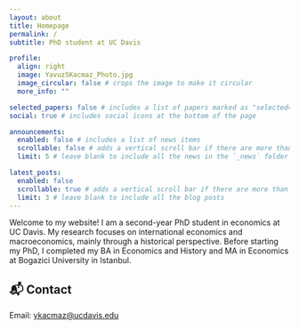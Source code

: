 ```yaml
---
layout: about
title: Homepage
permalink: /
subtitle: PhD student at UC Davis

profile:
  align: right
  image: YavuzSKacmaz_Photo.jpg
  image_circular: false # crops the image to make it circular
  more_info: ""

selected_papers: false # includes a list of papers marked as "selected={true}"
social: true # includes social icons at the bottom of the page

announcements:
  enabled: false # includes a list of news items
  scrollable: false # adds a vertical scroll bar if there are more than 3 news items
  limit: 5 # leave blank to include all the news in the `_news` folder

latest_posts:
  enabled: false
  scrollable: true # adds a vertical scroll bar if there are more than 3 new posts items
  limit: 3 # leave blank to include all the blog posts
---
```


Welcome to my website! I am a second-year PhD student in economics at UC Davis. My research focuses on international economics and macroeconomics, mainly through a historical perspective. Before starting my PhD, I completed my BA in Economics and History and MA in Economics at Bogazici University in Istanbul.

## 📬 Contact

Email: [ykacmaz@ucdavis.edu](mailto:ykacmaz@ucdavis.edu)  
